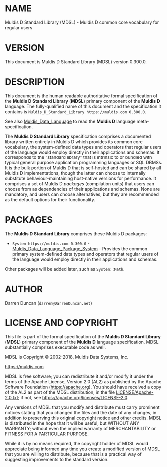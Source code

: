 # NAME

Muldis D Standard Library (MDSL) - Muldis D common core vocabulary for regular users

# VERSION

This document is Muldis D Standard Library (MDSL) version 0.300.0.

# DESCRIPTION

This document is the human readable authoritative formal specification of
the **Muldis D Standard Library** (**MDSL**) primary component of the **Muldis D**
language.  The fully-qualified name of this document and the specification
it contains is `Muldis_D_Standard_Library https://muldis.com 0.300.0`.

See also [Muldis_Data_Language](Muldis_Data_Language.md) to read the **Muldis D** language meta-specification.

The **Muldis D Standard Library** specification comprises a documented
library written entirely in Muldis D which provides its common core
vocabulary, the system-defined data types and operators that regular users
of the language would employ directly in their applications and schemas.
It corresponds to the "standard library" that is intrinsic to or bundled
with typical general purpose application programming languages or SQL
DBMSs.  It is the bulk portion of Muldis D that is self-hosted and can be
shared by all Muldis D implementations, though the latter can choose to
internally substitute behaviour-maintaining host-native versions for
performance.  It comprises a set of Muldis D *packages* (compilation
units) that users can choose from as dependencies of their applications and
schemas.  None are mandatory, and users can choose alternatives, but they
are recommended as the default options for their functionality.

# PACKAGES

The **Muldis D Standard Library** comprises these Muldis D packages:

* `System https://muldis.com 0.300.0` -
[Muldis_Data_Language_Package_System](Muldis_Data_Language_Package_System.md) - Provides the common primary
system-defined data types and operators that regular users of the language
would employ directly in their applications and schemas.

Other packages will be added later, such as `System::Math`.

# AUTHOR

Darren Duncan (`darren@DarrenDuncan.net`)

# LICENSE AND COPYRIGHT

This file is part of the formal specification of the **Muldis D Standard
Library** (**MDSL**) primary component of the **Muldis D** language
specification.  MDSL substantially comprises executable code as well.

MDSL is Copyright © 2002-2018, Muldis Data Systems, Inc.

<https://muldis.com>

MDSL is free software;
you can redistribute it and/or modify it under the terms of the Apache
License, Version 2.0 (AL2) as published by the Apache Software Foundation
(<https://apache.org>).  You should have received a copy of the
AL2 as part of the MDSL distribution, in the file
[LICENSE/Apache-2.0.txt](../LICENSE/Apache-2.0.txt); if not, see
<https://apache.org/licenses/LICENSE-2.0>.

Any versions of MDSL that you modify and distribute must carry prominent
notices stating that you changed the files and the date of any changes, in
addition to preserving this original copyright notice and other credits.
MDSL is distributed in the hope that it will be useful, but WITHOUT ANY
WARRANTY; without even the implied warranty of MERCHANTABILITY or FITNESS
FOR A PARTICULAR PURPOSE.

While it is by no means required, the copyright holder of MDSL
would appreciate being informed any time you create a modified version of
MDSL that you are willing to distribute, because that is a
practical way of suggesting improvements to the standard version.
